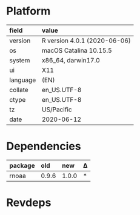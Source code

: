 # Platform

|field    |value                        |
|:--------|:----------------------------|
|version  |R version 4.0.1 (2020-06-06) |
|os       |macOS Catalina 10.15.5       |
|system   |x86_64, darwin17.0           |
|ui       |X11                          |
|language |(EN)                         |
|collate  |en_US.UTF-8                  |
|ctype    |en_US.UTF-8                  |
|tz       |US/Pacific                   |
|date     |2020-06-12                   |

# Dependencies

|package |old   |new   |Δ  |
|:-------|:-----|:-----|:--|
|rnoaa   |0.9.6 |1.0.0 |*  |

# Revdeps

